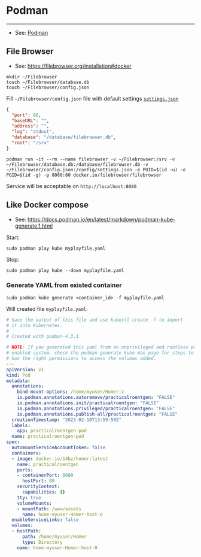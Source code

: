 # Podman

----

- See: [Podman](https://podman.io/)



## File Browser

- See: https://filebrowser.org/installation#docker

```shell
mkdir ~/Filebrowser
touch ~/Filebrowser/database.db
touch ~/Filebrowser/config.json
```

Fill `~/Filebrowser/config.json` file with default settings [`settings.json`](https://github.com/filebrowser/filebrowser/blob/master/docker/root/defaults/settings.json)
```json
{
  "port": 80,
  "baseURL": "",
  "address": "",
  "log": "stdout",
  "database": "/database/filebrowser.db",
  "root": "/srv"
}
```

```shell
podman run -it --rm --name filebrowser -v ~/Filebrowser:/srv -v ~/Filebrowser/database.db:/database/filebrowser.db -v ~/Filebrowser/config.json:/config/settings.json -e PUID=$(id -u) -e PGID=$(id -g) -p 8080:80 docker.io/filebrowser/filebrowser
```

Service will be acceptable on `http://localhost:8080`



## Like Docker compose

- See: https://docs.podman.io/en/latest/markdown/podman-kube-generate.1.html

Start:
```shell
sudo podman play kube myplayfile.yaml
```

Stop:
```shell
sudo podman play kube --down myplayfile.yaml
```

### Generate YAML from existed container

```shell
sudo podman kube generate <container_id> -f myplayfile.yaml
```

Will created file `myplayfile.yaml`:
```yaml
# Save the output of this file and use kubectl create -f to import
# it into Kubernetes.
#
# Created with podman-4.3.1

# NOTE: If you generated this yaml from an unprivileged and rootless podman container on an SELinux
# enabled system, check the podman generate kube man page for steps to follow to ensure that your pod/container
# has the right permissions to access the volumes added.
---
apiVersion: v1
kind: Pod
metadata:
  annotations:
    bind-mount-options: /home/myuser/Homer:z
    io.podman.annotations.autoremove/practicalroentgen: "FALSE"
    io.podman.annotations.init/practicalroentgen: "FALSE"
    io.podman.annotations.privileged/practicalroentgen: "FALSE"
    io.podman.annotations.publish-all/practicalroentgen: "FALSE"
  creationTimestamp: "2023-02-10T13:59:50Z"
  labels:
    app: practicalroentgen-pod
  name: practicalroentgen-pod
spec:
  automountServiceAccountToken: false
  containers:
  - image: docker.io/b4bz/homer:latest
    name: practicalroentgen
    ports:
    - containerPort: 8080
      hostPort: 80
    securityContext:
      capabilities: {}
    tty: true
    volumeMounts:
    - mountPath: /www/assets
      name: home-myuser-Homer-host-0
  enableServiceLinks: false
  volumes:
  - hostPath:
      path: /home/myuser/Homer
      type: Directory
    name: home-myuser-Homer-host-0
```
